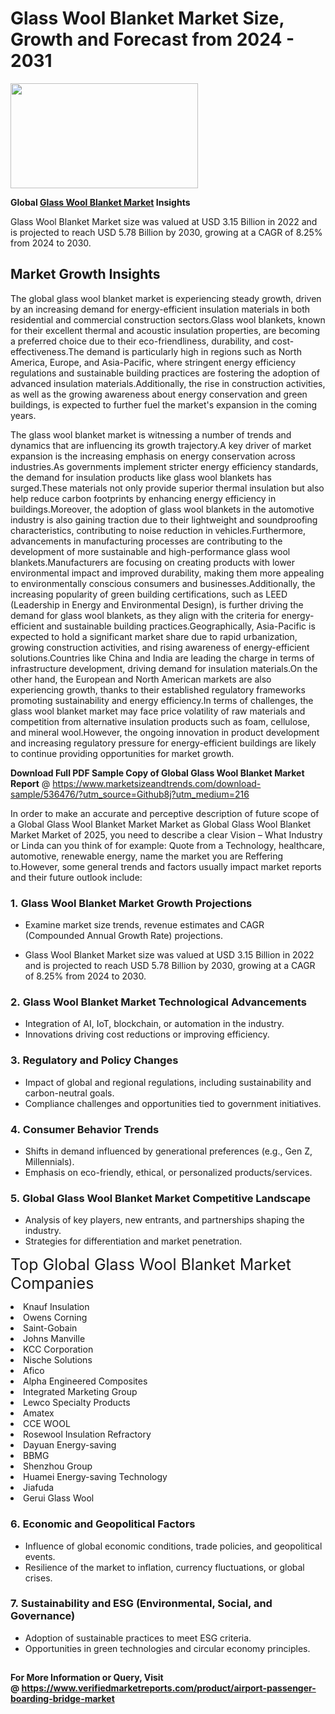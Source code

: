 <H1>Glass Wool Blanket Market Size, Growth and Forecast from 2024 - 2031</H1><img class="aligncenter size-medium wp-image-584254" src="https://thirdeyenews.in/wp-content/uploads/2024/09/Global-Market-Research-300x168.jpeg" alt="" width="300" height="168" /><p><strong>Global&nbsp;<a href="https://www.marketsizeandtrends.com/download-sample/536476/?utm_source=Github8j?utm_medium=216">Glass Wool Blanket Market</a> Insights</strong></p><p>Glass Wool Blanket Market size was valued at USD 3.15 Billion in 2022 and is projected to reach USD 5.78 Billion by 2030, growing at a CAGR of 8.25% from 2024 to 2030.</p><p><h2>Market Growth Insights</h2> <p>The global glass wool blanket market is experiencing steady growth, driven by an increasing demand for energy-efficient insulation materials in both residential and commercial construction sectors.Glass wool blankets, known for their excellent thermal and acoustic insulation properties, are becoming a preferred choice due to their eco-friendliness, durability, and cost-effectiveness.The demand is particularly high in regions such as North America, Europe, and Asia-Pacific, where stringent energy efficiency regulations and sustainable building practices are fostering the adoption of advanced insulation materials.Additionally, the rise in construction activities, as well as the growing awareness about energy conservation and green buildings, is expected to further fuel the market's expansion in the coming years.</p> <p>The glass wool blanket market is witnessing a number of trends and dynamics that are influencing its growth trajectory.A key driver of market expansion is the increasing emphasis on energy conservation across industries.As governments implement stricter energy efficiency standards, the demand for insulation products like glass wool blankets has surged.These materials not only provide superior thermal insulation but also help reduce carbon footprints by enhancing energy efficiency in buildings.Moreover, the adoption of glass wool blankets in the automotive industry is also gaining traction due to their lightweight and soundproofing characteristics, contributing to noise reduction in vehicles.Furthermore, advancements in manufacturing processes are contributing to the development of more sustainable and high-performance glass wool blankets.Manufacturers are focusing on creating products with lower environmental impact and improved durability, making them more appealing to environmentally conscious consumers and businesses.Additionally, the increasing popularity of green building certifications, such as LEED (Leadership in Energy and Environmental Design), is further driving the demand for glass wool blankets, as they align with the criteria for energy-efficient and sustainable building practices.Geographically, Asia-Pacific is expected to hold a significant market share due to rapid urbanization, growing construction activities, and rising awareness of energy-efficient solutions.Countries like China and India are leading the charge in terms of infrastructure development, driving demand for insulation materials.On the other hand, the European and North American markets are also experiencing growth, thanks to their established regulatory frameworks promoting sustainability and energy efficiency.In terms of challenges, the glass wool blanket market may face price volatility of raw materials and competition from alternative insulation products such as foam, cellulose, and mineral wool.However, the ongoing innovation in product development and increasing regulatory pressure for energy-efficient buildings are likely to continue providing opportunities for market growth.<p><span class=""><strong>Download Full PDF Sample Copy of Global Glass Wool Blanket Market Report</strong> @ <a href="https://www.marketsizeandtrends.com/download-sample/536476/?utm_source=Github8j?utm_medium=216" target="_blank">https://www.marketsizeandtrends.com/download-sample/536476/?utm_source=Github8j?utm_medium=216</a></span></p><p>In order to make an accurate and perceptive description of future scope of a Global&nbsp;Glass Wool Blanket Market Market as Global&nbsp;Glass Wool Blanket Market Market of 2025, you need to describe a clear Vision &ndash; What Industry or Linda can you think of for example: Quote from a Technology, healthcare, automotive, renewable energy, name the market you are Reffering to.However, some general trends and factors usually impact market reports and their future outlook include:</p><h3>1.&nbsp;<strong>Glass Wool Blanket Market Growth Projections</strong></h3><ul><li>Examine market size trends, revenue estimates and CAGR (Compounded Annual Growth Rate) projections.</li><li><p>Glass Wool Blanket Market size was valued at USD 3.15 Billion in 2022 and is projected to reach USD 5.78 Billion by 2030, growing at a CAGR of 8.25% from 2024 to 2030.</p></li></ul><h3>2.&nbsp;<strong>Glass Wool Blanket Market Technological Advancements</strong></h3><ul><li>Integration of AI, IoT, blockchain, or automation in the industry.</li><li>Innovations driving cost reductions or improving efficiency.</li></ul><h3>3.&nbsp;<strong>Regulatory and Policy Changes</strong></h3><ul><li>Impact of global and regional regulations, including sustainability and carbon-neutral goals.</li><li>Compliance challenges and opportunities tied to government initiatives.</li></ul><h3>4.&nbsp;<strong>Consumer Behavior Trends</strong></h3><ul><li>Shifts in demand influenced by generational preferences (e.g., Gen Z, Millennials).</li><li>Emphasis on eco-friendly, ethical, or personalized products/services.</li></ul><h3>5.&nbsp;<strong>Global Glass Wool Blanket Market Competitive Landscape</strong></h3><ul><li>Analysis of key players, new entrants, and partnerships shaping the industry.</li><li>Strategies for differentiation and market penetration.</li></ul><p data-pm-slice="1 1 []"><span style="color: inherit; font-family: inherit; font-size: 25px;">Top Global Glass Wool Blanket Market Companies</span></p><div class="" data-test-id=""><p><li>Knauf Insulation</li><li> Owens Corning</li><li> Saint-Gobain</li><li> Johns Manville</li><li> KCC Corporation</li><li> Nische Solutions</li><li> Afico</li><li> Alpha Engineered Composites</li><li> Integrated Marketing Group</li><li> Lewco Specialty Products</li><li> Amatex</li><li> CCE WOOL</li><li> Rosewool Insulation Refractory</li><li> Dayuan Energy-saving</li><li> BBMG</li><li> Shenzhou Group</li><li> Huamei Energy-saving Technology</li><li> Jiafuda</li><li> Gerui Glass Wool</li></p></div><h3>6.&nbsp;<strong>Economic and Geopolitical Factors</strong></h3><ul><li>Influence of global economic conditions, trade policies, and geopolitical events.</li><li>Resilience of the market to inflation, currency fluctuations, or global crises.</li></ul><h3>7.&nbsp;<strong>Sustainability and ESG (Environmental, Social, and Governance)</strong></h3><ul><li>Adoption of sustainable practices to meet ESG criteria.</li><li>Opportunities in green technologies and circular economy principles.</li></ul><h2><strong style="font-size: 14px;">For More Information or Query, Visit @&nbsp;</strong><a style="background-color: #ffffff; font-size: 14px;" href="https://www.marketsizeandtrends.com/report/glass-wool-blanket-market/" target="_blank">https://www.verifiedmarketreports.com/product/airport-passenger-boarding-bridge-market</a></h2>